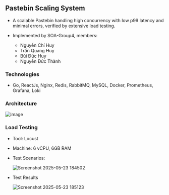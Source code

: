 ## Pastebin Scaling System
- A scalable Pastebin handling high concurrency with low p99 latency and minimal errors, verified by
extensive load testing.

- Implemented by SOA-Group4, members:
  - Nguyễn Chí Huy
  - Trần Quang Huy
  - Bùi Đức Huy
  - Nguyễn Đức Thành
### Technologies
- Go, ReactJs, Nginx, Redis, RabbitMQ, MySQL, Docker, Prometheus, Grafana, Loki
### Architecture
![image](https://github.com/user-attachments/assets/2febad2b-2f37-4a86-af12-2059d6ea6526)

### Load Testing
- Tool: Locust
- Machine: 6 vCPU, 6GB RAM
- Test Scenarios:

  ![Screenshot 2025-05-23 184502](https://github.com/user-attachments/assets/00dccad2-43b5-434f-87bc-3a87abf49fb5)
- Test Results

  ![Screenshot 2025-05-23 185123](https://github.com/user-attachments/assets/5d357181-8a94-40af-b507-a9866ac388b0)
